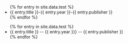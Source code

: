 <ul>
{% for entry in site.data.test %}
  <li>{{ entry.title }}-{{ entry.year }}-{{ entry.publisher }}</li>
{% endfor %}
</ul>

<ul>
{% for entry in site.data.test %}
  <li>{{ entry.title }} -- {{ entry.year }}} -- {{ entry.publisher }}</li>
{% endfor %}
</ul>
